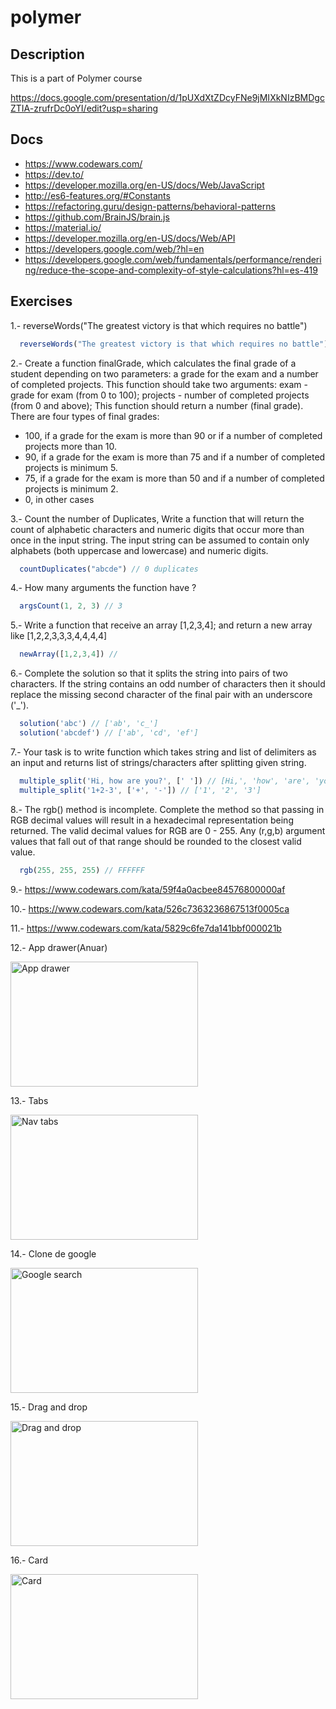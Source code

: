# polymer

## Description

This is a part of Polymer course

https://docs.google.com/presentation/d/1pUXdXtZDcyFNe9jMIXkNIzBMDgcZTIA-zrufrDc0oYI/edit?usp=sharing

## Docs

* https://www.codewars.com/
* https://dev.to/
* https://developer.mozilla.org/en-US/docs/Web/JavaScript
* http://es6-features.org/#Constants
* https://refactoring.guru/design-patterns/behavioral-patterns
* https://github.com/BrainJS/brain.js
* https://material.io/
* https://developer.mozilla.org/en-US/docs/Web/API
* https://developers.google.com/web/?hl=en
* https://developers.google.com/web/fundamentals/performance/rendering/reduce-the-scope-and-complexity-of-style-calculations?hl=es-419

## Exercises

1.- reverseWords("The greatest victory is that which requires no battle")
```js
  reverseWords("The greatest victory is that which requires no battle") // "battle no requires which that is victory greatest The"
```

2.- Create a function finalGrade, which calculates the final grade of a student depending on two parameters: a grade for the exam and a number of completed projects. This function should take two arguments: exam - grade for exam (from 0 to 100); projects - number of completed projects (from 0 and above); This function should return a number (final grade). There are four types of final grades:
- 100, if a grade for the exam is more than 90 or if a number of completed projects more than 10.
- 90, if a grade for the exam is more than 75 and if a number of completed projects is minimum 5.
- 75, if a grade for the exam is more than 50 and if a number of completed projects is minimum 2.
- 0, in other cases

3.- Count the number of Duplicates, Write a function that will return the count of alphabetic characters and numeric digits that occur more than once in the input string. The input string can be assumed to contain only alphabets (both uppercase and lowercase) and numeric digits.
```js
  countDuplicates("abcde") // 0 duplicates
```

4.- How many arguments the function have ? 
```js 
  argsCount(1, 2, 3) // 3
```

5.- Write a function that receive an array [1,2,3,4]; and return a new array like [1,2,2,3,3,3,4,4,4,4]
```js
  newArray([1,2,3,4]) //
```

6.- Complete the solution so that it splits the string into pairs of two characters. If the string contains an odd number of characters then it should replace the missing second character of the final pair with an underscore ('_').
```js
  solution('abc') // ['ab', 'c_']
  solution('abcdef') // ['ab', 'cd', 'ef']
```

7.- Your task is to write function which takes string and list of delimiters as an input and returns list of strings/characters after splitting given string.
```js
  multiple_split('Hi, how are you?', [' ']) // [Hi,', 'how', 'are', 'you?']
  multiple_split('1+2-3', ['+', '-']) // ['1', '2', '3']
```

8.- The rgb() method is incomplete. Complete the method so that passing in RGB decimal values will result in a hexadecimal representation being returned. The valid decimal values for RGB are 0 - 255. Any (r,g,b) argument values that fall out of that range should be rounded to the closest valid value.
```js
  rgb(255, 255, 255) // FFFFFF
```

9.- https://www.codewars.com/kata/59f4a0acbee84576800000af

10.- https://www.codewars.com/kata/526c7363236867513f0005ca

11.- https://www.codewars.com/kata/5829c6fe7da141bbf000021b

12.- App drawer(Anuar)

<img src="https://developer.tizen.org/dev-guide/2.4/org.tizen.ui.practices/html/images/panel.png" alt="App drawer" width="300" height="200" />

13.- Tabs

<img src="https://codyhouse.co/assets/img/gems/hero/responsive-tabbed-navigation-featured.svg" alt="Nav tabs" width="300" height="200" />

14.- Clone de google

<img src="https://cdn.searchenginejournal.com/wp-content/uploads/2018/10/14-Great-Search-Engines-You-Can-Use-Instead-of-Google-760x400.png" alt="Google search" width="300" height="200" />

15.- Drag and drop

<img src="https://cdn-images-1.medium.com/max/871/1*i5wCTCPeXSWpH-uJmSYLVQ.jpeg" alt="Drag and drop" width="300" height="200" />

16.- Card

<img src="https://cdn.dribbble.com/users/58823/screenshots/463484/sk_rmbillede_2012-03-09_kl._09.14.19_copy.png" alt="Card" width="300" height="200" />



